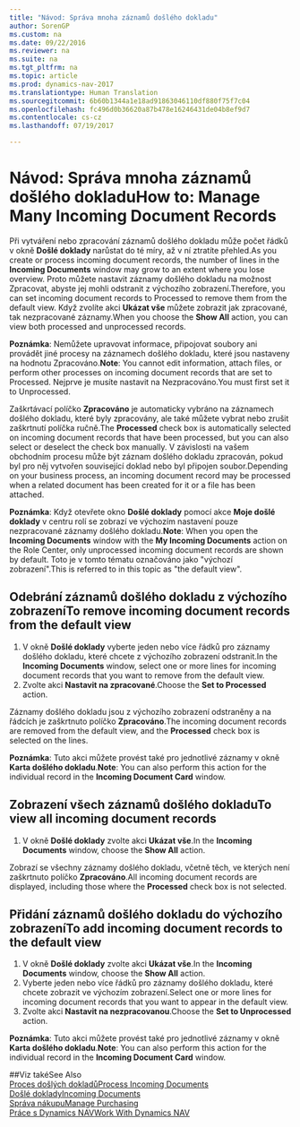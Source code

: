 ```yaml
---
title: "Návod: Správa mnoha záznamů došlého dokladu"
author: SorenGP
ms.custom: na
ms.date: 09/22/2016
ms.reviewer: na
ms.suite: na
ms.tgt_pltfrm: na
ms.topic: article
ms.prod: dynamics-nav-2017
ms.translationtype: Human Translation
ms.sourcegitcommit: 6b60b1344a1e18ad91863046110df880f75f7c04
ms.openlocfilehash: fc496d0b36620a87b478e16246431de04b8ef9d7
ms.contentlocale: cs-cz
ms.lasthandoff: 07/19/2017

---
```


# <a name="how-to-manage-many-incoming-document-records"></a><span data-ttu-id="d4361-102">Návod: Správa mnoha záznamů došlého dokladu</span><span class="sxs-lookup"><span data-stu-id="d4361-102">How to: Manage Many Incoming Document Records</span></span>
<span data-ttu-id="d4361-103">Při vytváření nebo zpracování záznamů došlého dokladu může počet řádků v okně **Došlé doklady** narůstat do té míry, až v ní ztratíte přehled.</span><span class="sxs-lookup"><span data-stu-id="d4361-103">As you create or process incoming document records, the number of lines in the **Incoming Documents** window may grow to an extent where you lose overview.</span></span> <span data-ttu-id="d4361-104">Proto můžete nastavit záznamy došlého dokladu na možnost Zpracovat, abyste jej mohli odstranit z výchozího zobrazení.</span><span class="sxs-lookup"><span data-stu-id="d4361-104">Therefore, you can set incoming document records to Processed to remove them from the default view.</span></span> <span data-ttu-id="d4361-105">Když zvolíte akci **Ukázat vše** můžete zobrazit jak zpracované, tak nezpracované záznamy.</span><span class="sxs-lookup"><span data-stu-id="d4361-105">When you choose the **Show All** action, you can view both processed and unprocessed records.</span></span>

<span data-ttu-id="d4361-106">**Poznámka**: Nemůžete upravovat informace, připojovat soubory ani provádět jiné procesy na záznamech došlého dokladu, které jsou nastaveny na hodnotu Zpracováno.</span><span class="sxs-lookup"><span data-stu-id="d4361-106">**Note**: You cannot edit information, attach files, or perform other processes on incoming document records that are set to Processed.</span></span> <span data-ttu-id="d4361-107">Nejprve je musíte nastavit na Nezpracováno.</span><span class="sxs-lookup"><span data-stu-id="d4361-107">You must first set it to Unprocessed.</span></span>

<span data-ttu-id="d4361-108">Zaškrtávací políčko **Zpracováno** je automaticky vybráno na záznamech došlého dokladu, které byly zpracovány, ale také můžete vybrat nebo zrušit zaškrtnutí políčka ručně.</span><span class="sxs-lookup"><span data-stu-id="d4361-108">The **Processed** check box is automatically selected on incoming document records that have been processed, but you can also select or deselect the check box manually.</span></span> <span data-ttu-id="d4361-109">V závislosti na vašem obchodním procesu může být záznam došlého dokladu zpracován, pokud byl pro něj vytvořen související doklad nebo byl připojen soubor.</span><span class="sxs-lookup"><span data-stu-id="d4361-109">Depending on your business process, an incoming document record may be processed when a related document has been created for it or a file has been attached.</span></span>

<span data-ttu-id="d4361-110">**Poznámka**: Když otevřete okno **Došlé doklady** pomocí akce **Moje došlé doklady** v centru rolí se zobrazí ve výchozím nastavení pouze nezpracované záznamy došlého dokladu.</span><span class="sxs-lookup"><span data-stu-id="d4361-110">**Note**: When you open the **Incoming Documents** window with the **My Incoming Documents** action on the Role Center, only unprocessed incoming document records are shown by default.</span></span> <span data-ttu-id="d4361-111">Toto je v tomto tématu označováno jako "výchozí zobrazení".</span><span class="sxs-lookup"><span data-stu-id="d4361-111">This is referred to in this topic as "the default view".</span></span>

## <a name="to-remove-incoming-document-records-from-the-default-view"></a><span data-ttu-id="d4361-112">Odebrání záznamů došlého dokladu z výchozího zobrazení</span><span class="sxs-lookup"><span data-stu-id="d4361-112">To remove incoming document records from the default view</span></span>
1. <span data-ttu-id="d4361-113">V okně **Došlé doklady** vyberte jeden nebo více řádků pro záznamy došlého dokladu, které chcete z výchozího zobrazení odstranit.</span><span class="sxs-lookup"><span data-stu-id="d4361-113">In the **Incoming Documents** window, select one or more lines for incoming document records that you want to remove from the default view.</span></span>
2. <span data-ttu-id="d4361-114">Zvolte akci **Nastavit na zpracované**.</span><span class="sxs-lookup"><span data-stu-id="d4361-114">Choose the **Set to Processed** action.</span></span>

<span data-ttu-id="d4361-115">Záznamy došlého dokladu jsou z výchozího zobrazení odstraněny a na řádcích je zaškrtnuto políčko **Zpracováno**.</span><span class="sxs-lookup"><span data-stu-id="d4361-115">The incoming document records are removed from the default view, and the **Processed** check box is selected on the lines.</span></span>

<span data-ttu-id="d4361-116">**Poznámka**: Tuto akci můžete provést také pro jednotlivé záznamy v okně **Karta došlého dokladu**.</span><span class="sxs-lookup"><span data-stu-id="d4361-116">**Note**: You can also perform this action for the individual record in the **Incoming Document Card** window.</span></span> 

## <a name="to-view-all-incoming-document-records"></a><span data-ttu-id="d4361-117">Zobrazení všech záznamů došlého dokladu</span><span class="sxs-lookup"><span data-stu-id="d4361-117">To view all incoming document records</span></span>
1. <span data-ttu-id="d4361-118">V okně **Došlé doklady** zvolte akci **Ukázat vše**.</span><span class="sxs-lookup"><span data-stu-id="d4361-118">In the **Incoming Documents** window, choose the **Show All** action.</span></span>

<span data-ttu-id="d4361-119">Zobrazí se všechny záznamy došlého dokladu, včetně těch, ve kterých není zaškrtnuto políčko **Zpracováno**.</span><span class="sxs-lookup"><span data-stu-id="d4361-119">All incoming document records are displayed, including those where the **Processed** check box is not selected.</span></span>

## <a name="to-add-incoming-document-records-to-the-default-view"></a><span data-ttu-id="d4361-120">Přidání záznamů došlého dokladu do výchozího zobrazení</span><span class="sxs-lookup"><span data-stu-id="d4361-120">To add incoming document records to the default view</span></span>
1. <span data-ttu-id="d4361-121">V okně **Došlé doklady** zvolte akci **Ukázat vše**.</span><span class="sxs-lookup"><span data-stu-id="d4361-121">In the **Incoming Documents** window, choose the **Show All** action.</span></span>
2. <span data-ttu-id="d4361-122">Vyberte jeden nebo více řádků pro záznamy došlého dokladu, které chcete zobrazit ve výchozím zobrazení.</span><span class="sxs-lookup"><span data-stu-id="d4361-122">Select one or more lines for incoming document records that you want to appear in the default view.</span></span>
3. <span data-ttu-id="d4361-123">Zvolte akci **Nastavit na nezpracovanou**.</span><span class="sxs-lookup"><span data-stu-id="d4361-123">Choose the **Set to Unprocessed** action.</span></span>  

<span data-ttu-id="d4361-124">**Poznámka**: Tuto akci můžete provést také pro jednotlivé záznamy v okně **Karta došlého dokladu**.</span><span class="sxs-lookup"><span data-stu-id="d4361-124">**Note**: You can also perform this action for the individual record in the **Incoming Document Card** window.</span></span>
     
##<a name="see-also"></a><span data-ttu-id="d4361-125">Viz také</span><span class="sxs-lookup"><span data-stu-id="d4361-125">See Also</span></span>  
[<span data-ttu-id="d4361-126">Proces došlých dokladů</span><span class="sxs-lookup"><span data-stu-id="d4361-126">Process Incoming Documents</span></span>](across-process-income-documents.md)  
[<span data-ttu-id="d4361-127">Došlé doklady</span><span class="sxs-lookup"><span data-stu-id="d4361-127">Incoming Documents</span></span>](across-income-documents.md)  
[<span data-ttu-id="d4361-128">Správa nákupu</span><span class="sxs-lookup"><span data-stu-id="d4361-128">Manage Purchasing</span></span>](purchasing-manage-purchasing.md)  
[<span data-ttu-id="d4361-129">Práce s Dynamics NAV</span><span class="sxs-lookup"><span data-stu-id="d4361-129">Work With Dynamics NAV</span></span>](ui-work-product.md)

